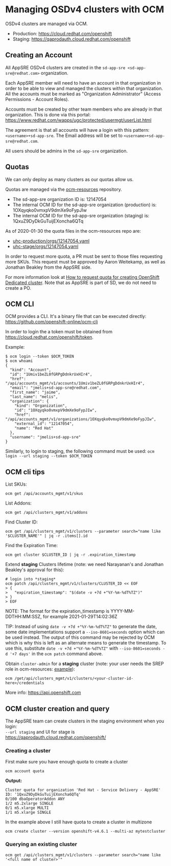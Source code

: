 # Managing OSDv4 clusters with OCM

OSDv4 clusters are managed via OCM.

- Production: https://cloud.redhat.com/openshift
- Staging: https://qaprodauth.cloud.redhat.com/openshift

## Creating an Account

All AppSRE OSDv4 clusters are created in the `sd-app-sre <sd-app-sre@redhat.com>` organization.

Each AppSRE member will need to have an account in that organization in order to be able to view and managed the clusters within that organization. All the accounts must be marked as "Organization Administrator" (Access Permissions - Account Roles).

Accounts must be created by other team members who are already in that organization. This is done via this portal:
https://www.redhat.com/wapps/ugc/protected/usermgt/userList.html

The agreement is that all accounts will have a login with this pattern: `<username>+sd-app-sre`. The Email address will be set to `<username>+sd-app-sre@redhat.com`.

All users should be admins in the `sd-app-sre` organization.

## Quotas

We can only deploy as many clusters as our quotas allow us.

Quotas are managed via the [ocm-resources](https://gitlab.cee.redhat.com/service/ocm-resources/) repository.

- The sd-app-sre organization ID is: 12147054
- The internal OCM ID for the sd-app-sre organization (production) is: 1OXqyqko0vmxpV9dmXe9oFypJIw
- The internal OCM ID for the sd-app-sre organization (staging) is: 1QxuZ9DyDkGuTuijEXoncha6QTq

As of 2020-01-30 the quota files in the ocm-resources repo are:

- [uhc-production/orgs/12147054.yaml](https://gitlab.cee.redhat.com/service/ocm-resources/blob/master/data/uhc-production/orgs/12147054.yaml)
- [uhc-stage/orgs/12147054.yaml](https://gitlab.cee.redhat.com/service/ocm-resources/blob/master/data/uhc-stage/orgs/12147054.yaml)

In order to request more quota, a PR must be sent to those files requesting more SKUs. This request must be approved by Aaron Weitekamp, as well as Jonathan Beakley from the AppSRE side.

For more information look at [How to request quota for creating OpenShift Dedicated cluster](https://mojo.redhat.com/docs/DOC-1199606). Note that as AppSRE is part of SD, we do not need to create a PO.

## OCM CLI

OCM provides a CLI. It's a binary file that can be executed directly:
https://github.com/openshift-online/ocm-cli

In order to login the a token must be obtained from https://cloud.redhat.com/openshift/token.

Example:

```
$ ocm login --token $OCM_TOKEN
$ ocm whoami
{
  "kind": "Account",
  "id": "1Umiv1beZL0fGRPgDdnkrUxHIr4",
  "href": "/api/accounts_mgmt/v1/accounts/1Umiv1beZL0fGRPgDdnkrUxHIr4",
  "email": "jmelis+sd-app-sre@redhat.com",
  "first_name": "jaime",
  "last_name": "melis",
  "organization": {
    "kind": "Organization",
    "id": "1OXqyqko0vmxpV9dmXe9oFypJIw",
    "href": "/api/accounts_mgmt/v1/organizations/1OXqyqko0vmxpV9dmXe9oFypJIw",
    "external_id": "12147054",
    "name": "Red Hat"
  },
  "username": "jmelis+sd-app-sre"
}
```

Similarly, to login to staging, the following command must be used: `ocm login --url staging --token $OCM_TOKEN`

## OCM cli tips

List SKUs:

```
ocm get /api/accounts_mgmt/v1/skus
```

List Addons:

```
ocm get /api/clusters_mgmt/v1/addons
```

Find Cluster ID:

```
ocm get /api/clusters_mgmt/v1/clusters --parameter search="name like '$CLUSTER_NAME'" | jq -r .items[].id
```

Find the Expiration Time:

```
ocm get cluster $CLUSTER_ID | jq -r .expiration_timestamp
```

Extend **staging** Clusters lifetime (note: we need Narayanan's and Jonathan Beakley's approval for this):

```
# login into *staging*
ocm patch /api/clusters_mgmt/v1/clusters/CLUSTER_ID << EOF
> {
>   "expiration_timestamp": "$(date -v +7d +"%Y-%m-%dT%TZ")"
> }
> EOF
```

NOTE: The format for the expiration_timestamp is YYYY-MM-DDTHH:MM:SSZ, for example 2021-01-29T14:02:36Z

TIP: Instead of using `date -v +7d +"%Y-%m-%dT%TZ"` to generate the date, some date implementations support a `--iso-8601=seconds` option which can be used instead.  The output of this command may be rejected by OCM which is why this is left as an alternate means to generate the timestamp.  To use this, substitute `date -v +7d +"%Y-%m-%dT%TZ"` with `--iso-8601=seconds -d '+7 days'` in the `ocm patch` command above.

Obtain `cluster-admin` for a **staging** cluster (note: your user needs the SREP role in ocm-resources: [example](https://gitlab.cee.redhat.com/service/ocm-resources/merge_requests/102)):

```
ocm /get/api/clusters_mgmt/v1/clusters/<your-cluster-id-here>/credentials
```

More info: https://api.openshift.com

## OCM cluster creation and query

The AppSRE team can create clusters in the staging environment when you login:  
`--url staging` and UI for stage is https://qaprodauth.cloud.redhat.com/openshift/  


### Creating a cluster

First make sure you have enough quota to create a cluster
```
ocm account quota
```
__Output:__
```
Cluster quota for organization 'Red Hat - Service Delivery - AppSRE' ID: '1QxuZ9DyDkGuTuijEXoncha6QTq'
0/100 dbaOperatorAddon ANY
1/2 m5.2xlarge SINGLE
0/1 m5.xlarge MULTI
1/1 m5.xlarge SINGLE
```
In the example above I still have quota to create a cluster in multizone

```
ocm create cluster --version openshift-v4.6.1 --multi-az mytestcluster
```

### Querying an existing cluster
```
ocm get /api/clusters_mgmt/v1/clusters --parameter search="name like '<full name of cluster>'"
```

